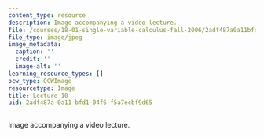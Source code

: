 ```yaml
---
content_type: resource
description: Image accompanying a video lecture.
file: /courses/18-01-single-variable-calculus-fall-2006/2adf487a0a11bfd104f6f5a7ecbf9d65_lec10.jpg
file_type: image/jpeg
image_metadata:
  caption: ''
  credit: ''
  image-alt: ''
learning_resource_types: []
ocw_type: OCWImage
resourcetype: Image
title: Lecture 10
uid: 2adf487a-0a11-bfd1-04f6-f5a7ecbf9d65
---
```

Image accompanying a video lecture.

